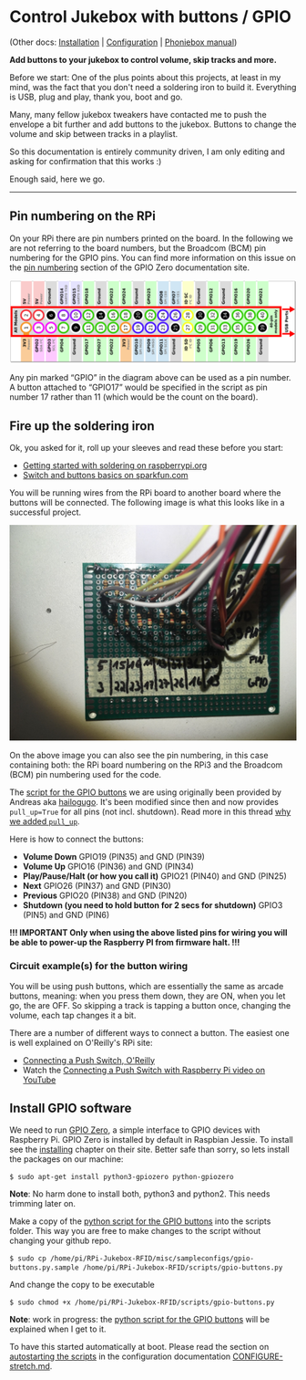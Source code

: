 
# Control Jukebox with buttons / GPIO

(Other docs: [Installation](INSTALL-stretch.md) |
[Configuration](CONFIGURE-stretch.md) |
[Phoniebox manual](MANUAL.md))

**Add buttons to your jukebox to control volume, skip tracks and more.**

Before we start:
One of the plus points about this projects, at least in my mind, 
was the fact that you don't need a soldering iron to build it.
Everything is USB, plug and play, thank you, boot and go.

Many, many fellow jukebox tweakers have contacted me to push
the envelope a bit further and add buttons to the jukebox.
Buttons to change the volume and skip between tracks in a playlist.

So this documentation is entirely community driven, I am only editing and asking for
confirmation that this works :)

Enough said, here we go.

---

## Pin numbering on the RPi

On your RPi there are pin numbers printed on the board. In the following we are not referring to the board numbers, but the Broadcom (BCM) pin numbering for the GPIO pins. You can find more information on this issue on the [pin numbering](https://gpiozero.readthedocs.io/en/stable/recipes.html#pin-numbering) section of the GPIO Zero documentation site.

![Any pin marked “GPIO” in the diagram below can be used as a pin number. For example, if an LED was attached to “GPIO17” you would specify the pin number as 17 rather than 11.](img/GPIO-pin-numbering.png
 "Any pin marked “GPIO” in the diagram below can be used as a pin number. For example, if an LED was attached to “GPIO17” you would specify the pin number as 17 rather than 11.")

Any pin marked “GPIO” in the diagram above can be used as a pin number. A button attached to “GPIO17” would be specified in the script as pin number 17 rather than 11 (which would be the count on the board).

## Fire up the soldering iron

Ok, you asked for it, roll up your sleeves and read these before you start:

* [Getting started with soldering on raspberrypi.org](https://www.raspberrypi.org/blog/getting-started-soldering/)
* [Switch and buttons basics on sparkfun.com](https://learn.sparkfun.com/tutorials/switch-basics)

You will be running wires from the RPi board to another board where the buttons will be connected. The following image is what this looks like in a successful project.

![The extra board to connect the RPi with the buttons using resistors on the extra board.](img/buttons-board.jpg
 "The extra board to connect the RPi with the buttons using resistors on the extra board.")

On the above image you can also see the pin numbering, in this case containing both: the RPi board numbering on the RPi3 and the Broadcom (BCM) pin numbering used for the code.

The [script for the GPIO buttons](../misc/sampleconfigs/gpio-buttons.py.sample) we are using originally been provided by Andreas aka [hailogugo](https://github.com/hailogugo). It's been modified since then and now provides `pull_up=True` for all pins (not incl. shutdown). Read more in this thread [why we added `pull_up`](https://github.com/MiczFlor/RPi-Jukebox-RFID/issues/259).

Here is how to connect the buttons:

* **Volume Down** GPIO19 (PIN35) and GND (PIN39)
* **Volume Up** GPIO16 (PIN36) and GND (PIN34)
* **Play/Pause/Halt (or how you call it)** GPIO21 (PIN40) and GND (PIN25)
* **Next** GPIO26 (PIN37) and GND (PIN30)
* **Previous** GPIO20 (PIN38) and GND (PIN20)
* **Shutdown (you need to hold button for 2 secs for shutdown)** GPIO3 (PIN5) and GND (PIN6)

**!!! IMPORTANT Only when using the above listed pins for wiring you will be able to power-up the Raspberry PI from firmware halt. !!!**

### Circuit example(s) for the button wiring

You will be using push buttons, which are essentially the same as arcade buttons, meaning: when you press them down, they are ON, when you let go, the are OFF. So skipping a track is tapping a button once, changing the volume, each tap changes it a bit.

There are a number of different ways to connect a button. The easiest one is well explained on O'Reilly's RPi site:

* [Connecting a Push Switch, O'Reilly](http://razzpisampler.oreilly.com/ch07.html)
* Watch the [Connecting a Push Switch with Raspberry Pi video on YouTube](https://youtu.be/3TDJ4FmtGgk)

## Install GPIO software

We need to run [GPIO Zero](https://gpiozero.readthedocs.io/en/stable/), a simple interface to GPIO devices with Raspberry Pi. GPIO Zero is installed by default in Raspbian Jessie. To install see the [installing](https://gpiozero.readthedocs.io/en/stable/installing.html) chapter on their site. Better safe than sorry, so lets install the packages on our machine:

~~~
$ sudo apt-get install python3-gpiozero python-gpiozero
~~~

**Note**: No harm done to install both, python3 and python2. This needs trimming later on.

Make a copy of the [python script for the GPIO buttons](../misc/sampleconfigs/gpio-buttons.py.sample) into the scripts folder. This way you are free to make changes to the script without changing your github repo.

~~~
$ sudo cp /home/pi/RPi-Jukebox-RFID/misc/sampleconfigs/gpio-buttons.py.sample /home/pi/RPi-Jukebox-RFID/scripts/gpio-buttons.py
~~~

And change the copy to be executable

~~~
$ sudo chmod +x /home/pi/RPi-Jukebox-RFID/scripts/gpio-buttons.py
~~~

**Note**: work in progress: the [python script for the GPIO buttons](../misc/sampleconfigs/gpio-buttons.py.sample) will be explained when I get to it.

To have this started automatically at boot. Please read the section on [autostarting the scripts](CONFIGURE-stretch.md#systemdautostart) in the configuration documentation [CONFIGURE-stretch.md](CONFIGURE-stretch.md#systemdautostart).
